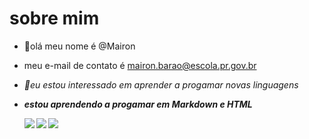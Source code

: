 # sobre mim
- 👋olá meu nome é @Mairon
- meu e-mail de contato é mairon.barao@escola.pr.gov.br
- <i>👀eu estou interessado em aprender a progamar novas linguagens<i>
- <B>estou aprendendo a progamar em Markdown e HTML<B>
  
  [![](https://img.shields.io/badge/YouTube-FF0000?style=for-the-badge&logo=youtube&logoColor=white)](http://youtube.com)
  [![](https://img.shields.io/badge/Instagram-E4405F?style=for-the-badge&logo=instagram&logoColor=white)](http://instagram.com)
  [![](https://img.shields.io/badge/Facebook-1877F2?style=for-the-badge&logo=facebook&logoColor=white)](http://facebook.com)
